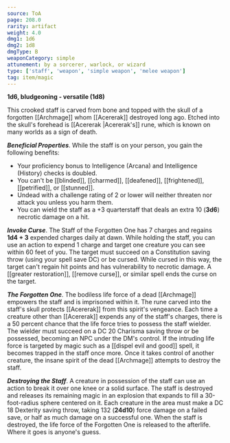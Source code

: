 ```yaml
---
source: ToA
page: 208.0
rarity: artifact
weight: 4.0
dmg1: 1d6
dmg2: 1d8
dmgType: B
weaponCategory: simple
attunement: by a sorcerer, warlock, or wizard
type: ['staff', 'weapon', 'simple weapon', 'melee weapon']
tag: item/magic
---
```


**1d6, bludgeoning - versatile (1d8)**

This crooked staff is carved from bone and topped with the skull of a forgotten [[Archmage]] whom [[Acererak]] destroyed long ago. Etched into the skull's forehead is [[Acererak \|Acererak's]] rune, which is known on many worlds as a sign of death.

**_Beneficial Properties_**. While the staff is on your person, you gain the following benefits:

- Your proficiency bonus to Intelligence (Arcana) and Intelligence (History) checks is doubled.
- You can't be [[blinded]], [[charmed]], [[deafened]], [[frightened]], [[petrified]], or [[stunned]].
- Undead with a challenge rating of 2 or lower will neither threaten nor attack you unless you harm them.
- You can wield the staff as a +3 quarterstaff that deals an extra 10 (**3d6**) necrotic damage on a hit.

**_Invoke Curse_**. The Staff of the Forgotten One has 7 charges and regains **1d4 + 3** expended charges daily at dawn. While holding the staff, you can use an action to expend 1 charge and target one creature you can see within 60 feet of you. The target must succeed on a Constitution saving throw (using your spell save DC) or be cursed. While cursed in this way, the target can't regain hit points and has vulnerability to necrotic damage. A [[greater restoration]], [[remove curse]], or similar spell ends the curse on the target.

**_The Forgotten One_**. The bodiless life force of a dead [[Archmage]] empowers the staff and is imprisoned within it. The rune carved into the staff's skull protects [[Acererak]] from this spirit's vengeance. Each time a creature other than [[Acererak]] expends any of the staff's charges, there is a 50 percent chance that the life force tries to possess the staff wielder. The wielder must succeed on a DC 20 Charisma saving throw or be possessed, becoming an NPC under the DM's control. If the intruding life force is targeted by magic such as a [[dispel evil and good]] spell, it becomes trapped in the staff once more. Once it takes control of another creature, the insane spirit of the dead [[Archmage]] attempts to destroy the staff.

**_Destroying the Staff_**. A creature in possession of the staff can use an action to break it over one knee or a solid surface. The staff is destroyed and releases its remaining magic in an explosion that expands to fill a 30-foot-radius sphere centered on it. Each creature in the area must make a DC 18 Dexterity saving throw, taking 132 (**24d10**) force damage on a failed save, or half as much damage on a successful one. When the staff is destroyed, the life force of the Forgotten One is released to the afterlife. Where it goes is anyone's guess.


